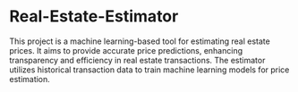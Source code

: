 # Real-Estate-Estimator
This project is a machine learning-based tool for estimating real estate prices. It aims to provide accurate price predictions, enhancing transparency and efficiency in real estate transactions. The estimator utilizes historical transaction data to train machine learning models for price estimation.
